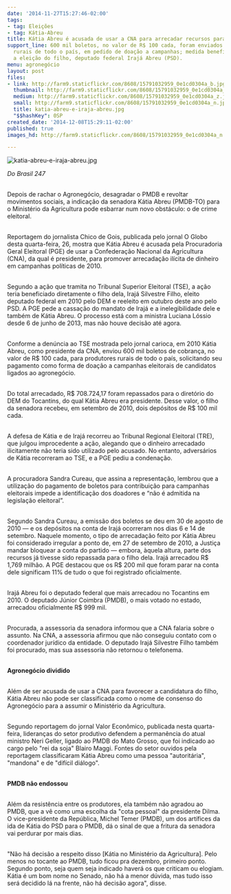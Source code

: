 ```yaml
---
date: '2014-11-27T15:27:46-02:00'
tags:
- tag: Eleições
- tag: Kátia-Abreu
title: Kátia Abreu é acusada de usar a CNA para arrecadar recursos para campanha
support_line: 600 mil boletos, no valor de R$ 100 cada, foram enviados para produtores
  rurais de todo o país, em pedido de doação a campanhas; medida beneficiou diretamente
  a eleição do filho, deputado federal Irajá Abreu (PSD).
menu: agronegócio
layout: post
files:
- link: http://farm9.staticflickr.com/8608/15791032959_0e1cd0304a_b.jpg
  thumbnail: http://farm9.staticflickr.com/8608/15791032959_0e1cd0304a_t.jpg
  medium: http://farm9.staticflickr.com/8608/15791032959_0e1cd0304a_z.jpg
  small: http://farm9.staticflickr.com/8608/15791032959_0e1cd0304a_n.jpg
  title: katia-abreu-e-iraja-abreu.jpg
  "$$hashKey": 0SP
created_date: '2014-12-08T15:29:11-02:00'
published: true
images_hd: http://farm9.staticflickr.com/8608/15791032959_0e1cd0304a_n.jpg

---
```

<p><img alt="katia-abreu-e-iraja-abreu.jpg" src="http://farm9.staticflickr.com/8608/15791032959_0e1cd0304a_b.jpg" /></p>

<p><em>Do Brasil 247</em></p>

<p><br />
Depois de rachar o Agroneg&oacute;cio, desagradar o PMDB e revoltar movimentos sociais, a indica&ccedil;&atilde;o da senadora K&aacute;tia Abreu (PMDB-TO) para o Minist&eacute;rio da Agricultura pode esbarrar num novo obst&aacute;culo: o de crime eleitoral.</p>

<p><br />
Reportagem do jornalista Chico de Gois, publicada pelo jornal O Globo desta quarta-feira, 26, mostra que K&aacute;tia Abreu &eacute; acusada pela Procuradoria Geral Eleitoral (PGE) de usar a Confedera&ccedil;&atilde;o Nacional da Agricultura (CNA), da qual &eacute; presidente, para promover arrecada&ccedil;&atilde;o il&iacute;cita de dinheiro em campanhas pol&iacute;ticas de 2010.</p>

<p><br />
Segundo a a&ccedil;&atilde;o que tramita no Tribunal Superior Eleitoral (TSE), a a&ccedil;&atilde;o teria beneficiado diretamente o filho dela, Iraj&aacute; Silvestre Filho, eleito deputado federal em 2010 pelo DEM e reeleito em outubro deste ano pelo PSD. A PGE pede a cassa&ccedil;&atilde;o do mandato de Iraj&aacute; e a inelegibilidade dele e tamb&eacute;m de K&aacute;tia Abreu. O processo est&aacute; com a ministra Luciana L&oacute;ssio desde 6 de junho de 2013, mas n&atilde;o houve decis&atilde;o at&eacute; agora.</p>

<p><br />
Conforme a den&uacute;ncia ao TSE mostrada pelo jornal carioca, em 2010 K&aacute;tia Abreu, como presidente da CNA, enviou 600 mil boletos de cobran&ccedil;a, no valor de R$ 100 cada, para produtores rurais de todo o pa&iacute;s, solicitando seu pagamento como forma de doa&ccedil;&atilde;o a campanhas eleitorais de candidatos ligados ao agroneg&oacute;cio.</p>

<p><br />
Do total arrecadado, R$ 708.724,17 foram repassados para o diret&oacute;rio do DEM do Tocantins, do qual K&aacute;tia Abreu era presidente. Desse valor, o filho da senadora recebeu, em setembro de 2010, dois dep&oacute;sitos de R$ 100 mil cada.</p>

<p><br />
A defesa de K&aacute;tia e de Iraj&aacute; recorreu ao Tribunal Regional Eleitoral (TRE), que julgou improcedente a a&ccedil;&atilde;o, alegando que o dinheiro arrecadado ilicitamente n&atilde;o teria sido utilizado pelo acusado. No entanto, advers&aacute;rios de K&aacute;tia recorreram ao TSE, e a PGE pediu a condena&ccedil;&atilde;o.</p>

<p><br />
A procuradora Sandra Cureau, que assina a representa&ccedil;&atilde;o, lembrou que a utiliza&ccedil;&atilde;o do pagamento de boletos para contribui&ccedil;&atilde;o para campanhas eleitorais impede a identifica&ccedil;&atilde;o dos doadores e &ldquo;n&atilde;o &eacute; admitida na legisla&ccedil;&atilde;o eleitoral&rdquo;.</p>

<p><br />
Segundo Sandra Cureau, a emiss&atilde;o dos boletos se deu em 30 de agosto de 2010 &mdash; e os dep&oacute;sitos na conta de Iraj&aacute; ocorreram nos dias 6 e 14 de setembro. Naquele momento, o tipo de arrecada&ccedil;&atilde;o feito por K&aacute;tia Abreu foi considerado irregular a ponto de, em 27 de setembro de 2010, a Justi&ccedil;a mandar bloquear a conta do partido &mdash; embora, &agrave;quela altura, parte dos recursos j&aacute; tivesse sido repassada para o filho dela. Iraj&aacute; arrecadou R$ 1,769 milh&atilde;o. A PGE destacou que os R$ 200 mil que foram parar na conta dele significam 11% de tudo o que foi registrado oficialmente.</p>

<p><br />
Iraj&aacute; Abreu foi o deputado federal que mais arrecadou no Tocantins em 2010. O deputado J&uacute;nior Coimbra (PMDB), o mais votado no estado, arrecadou oficialmente R$ 999 mil.</p>

<p><br />
Procurada, a assessoria da senadora informou que a CNA falaria sobre o assunto. Na CNA, a assessoria afirmou que n&atilde;o conseguiu contato com o coordenador jur&iacute;dico da entidade. O deputado Iraj&aacute; Silvestre Filho tamb&eacute;m foi procurado, mas sua assessoria n&atilde;o retornou o telefonema.</p>

<p><br />
<strong>Agroneg&oacute;cio dividido</strong></p>

<p><br />
Al&eacute;m de ser acusada de usar a CNA para favorecer a candidatura do filho, K&aacute;tia Abreu n&atilde;o pode ser classificada como o nome de consenso do Agroneg&oacute;cio para a assumir o Minist&eacute;rio da Agricultura.</p>

<p><br />
Segundo reportagem do jornal Valor Econ&ocirc;mico, publicada nesta quarta-feira, lideran&ccedil;as do setor produtivo defendem a perman&ecirc;ncia do atual ministro Neri Geller, ligado ao PMDB do Mato Grosso, que foi indicado ao cargo pelo &quot;rei da soja&quot; Blairo Maggi. Fontes do setor ouvidos pela reportagem classificaram K&aacute;tia Abreu como uma pessoa &quot;autorit&aacute;ria&quot;, &quot;mandona&quot; e de &quot;dif&iacute;cil di&aacute;logo&quot;.</p>

<p><br />
<strong>PMDB n&atilde;o endossou</strong></p>

<p><br />
Al&eacute;m da resist&ecirc;ncia entre os produtores, ela tamb&eacute;m n&atilde;o agradou ao PMDB, que a v&ecirc; como uma escolha da &quot;cota pessoal&quot; da presidente Dilma. O vice-presidente da Rep&uacute;blica, Michel Temer (PMDB), um dos art&iacute;fices da ida de K&aacute;tia do PSD para o PMDB, d&aacute; o sinal de que a fritura da senadora vai perdurar por mais dias.</p>

<p><br />
&quot;N&atilde;o h&aacute; decis&atilde;o a respeito disso [K&aacute;tia no Minist&eacute;rio da Agricultura]. Pelo menos no tocante ao PMDB, tudo ficou pra dezembro, primeiro ponto. Segundo ponto, seja quem seja indicado haver&aacute; os que criticam ou elogiam. K&aacute;tia &eacute; um bom nome no Senado, n&atilde;o h&aacute; a menor d&uacute;vida, mas tudo isso ser&aacute; decidido l&aacute; na frente, n&atilde;o h&aacute; decis&atilde;o agora&quot;, disse.</p>
